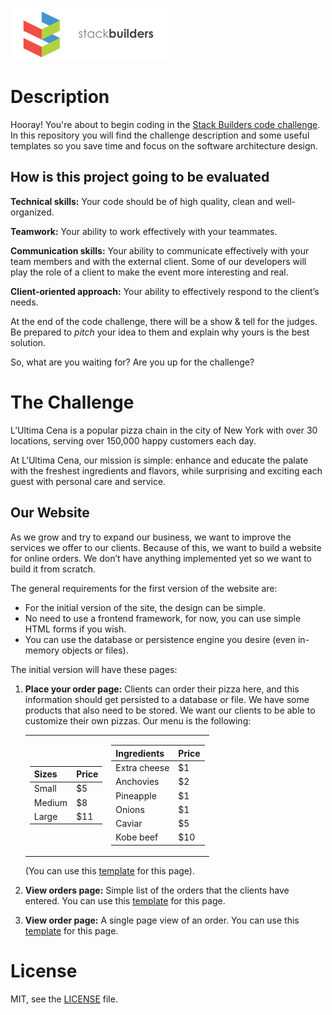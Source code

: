 ![Stack Builders](https://github.com/stackbuilders/nano-chat/raw/master/sb.png)

# Description

Hooray! You're about to begin coding in the [Stack Builders code challenge](https://www.stackbuilders.com/code-challenge). In this repository you will find the challenge description and some useful templates so you save time and focus on the software architecture design.

## How is this project going to be evaluated

**Technical skills:**
Your code should be of high quality, clean and well-organized.

**Teamwork:** 
Your ability to work effectively with your teammates. 

**Communication skills:**
Your ability to communicate effectively with your team members and with the external client. Some of our developers will play the role of a client to make the event more interesting and real.

**Client-oriented approach:**
Your ability to effectively respond to the client’s needs.

At the end of the code challenge, there will be a show & tell for the judges. Be prepared to *pitch* your idea to them and explain why yours is the best solution.

So, what are you waiting for? Are you up for the challenge?


# The Challenge 

L’Ultima Cena is a popular pizza chain in the city of New York with over 30 locations, serving over 150,000 happy customers each day. 

At L’Ultima Cena, our mission is simple: enhance and educate the palate with the freshest ingredients and flavors, while surprising and exciting each guest with personal care and service.

## Our Website

As we grow and try to expand our business, we want to improve the services we offer to our clients. Because of this, we want to build a website for online orders. We don’t have anything implemented yet so we want to build it from scratch.

The general requirements for the first version of the website are:

- For the initial version of the site, the design can be simple.
- No need to use a frontend framework, for now, you can use simple HTML forms if you wish.
- You can use the database or persistence engine you desire (even in-memory objects or files).

The initial version will have these pages:

1. **Place your order page:** Clients can order their pizza here, and this information should get persisted to a database or file. We have some products that also need to be stored. We want our clients to be able to customize their own pizzas. Our menu is the following:

    <table style="width: 100%;">
     <tr>
      <td>

    Sizes | Price
    --- | ---
    Small | $5
    Medium | $8
    Large | $11

      </td>
      <td>

    Ingredients | Price
    --- | ---
    Extra cheese | $1
    Anchovies | $2
    Pineapple | $1
    Onions | $1
    Caviar | $5
    Kobe beef | $10

      </td>
     </tr>
    </table>
    
    (You can use this [template](templates/index.html) for this page).

1. **View orders page:** Simple list of the orders that the clients have entered. You can use this [template](templates/orders.html) for this page.
1. **View order page:** A single page view of an order. You can use this [template](templates/order-detail.html) for this page.

# License

MIT, see the [LICENSE](LICENSE) file.